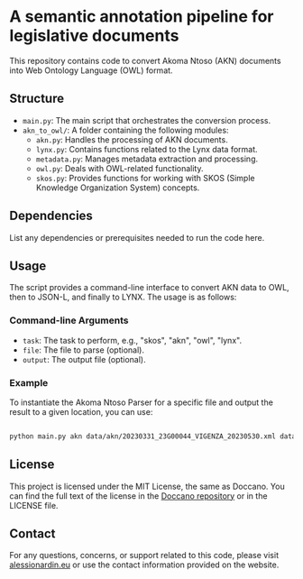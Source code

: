 # A semantic annotation pipeline for legislative documents

This repository contains code to convert Akoma Ntoso (AKN) documents into Web Ontology Language (OWL) format.

## Structure

- `main.py`: The main script that orchestrates the conversion process.
- `akn_to_owl/`: A folder containing the following modules:
  - `akn.py`: Handles the processing of AKN documents.
  - `lynx.py`: Contains functions related to the Lynx data format.
  - `metadata.py`: Manages metadata extraction and processing.
  - `owl.py`: Deals with OWL-related functionality.
  - `skos.py`: Provides functions for working with SKOS (Simple Knowledge Organization System) concepts.

## Dependencies

List any dependencies or prerequisites needed to run the code here.


## Usage

The script provides a command-line interface to convert AKN data to OWL, then to JSON-L, and finally to LYNX. The usage is as follows:

### Command-line Arguments

- `task`: The task to perform, e.g., "skos", "akn", "owl", "lynx".
- `file`: The file to parse (optional).
- `output`: The output file (optional).

### Example

To instantiate the Akoma Ntoso Parser for a specific file and output the result to a given location, you can use:

```bash

python main.py akn data/akn/20230331_23G00044_VIGENZA_20230530.xml data/jsonl/origin/copyright.jsonl

```

## License

This project is licensed under the MIT License, the same as Doccano. You can find the full text of the license in the [Doccano repository](https://github.com/doccano/doccano/blob/master/LICENSE) or in the LICENSE file.

## Contact

For any questions, concerns, or support related to this code, please visit [alessionardin.eu](https://www.alessionardin.eu) or use the contact information provided on the website.
